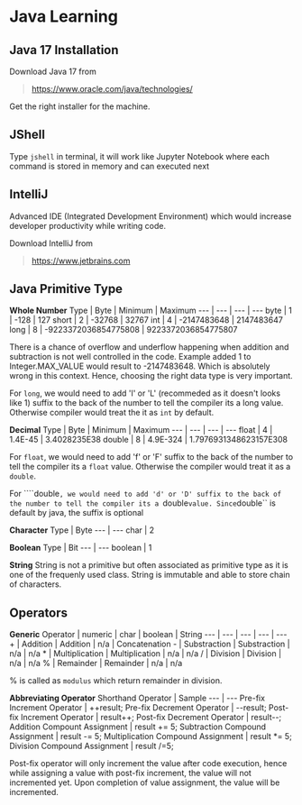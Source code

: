 # Java Learning
## Java 17 Installation

Download Java 17 from 
> https://www.oracle.com/java/technologies/

Get the right installer for the machine.

## JShell

Type ``jshell`` in terminal, it will work like Jupyter Notebook where each command is stored in memory and can executed next

## IntelliJ

Advanced IDE (Integrated Development Environment) which would increase developer productivity while writing code.

Download IntelliJ from
> https://www.jetbrains.com

## Java Primitive Type
**Whole Number**
Type | Byte | Minimum | Maximum
--- | --- | --- | ---
byte | 1 | -128 | 127
short | 2 | -32768 | 32767
int | 4 | -2147483648 | 2147483647
long | 8 | -9223372036854775808 | 9223372036854775807

There is a chance of overflow and underflow happening when addition and subtraction is not well controlled in the code. Example added 1 to Integer.MAX_VALUE would result to -2147483648. Which is absolutely wrong in this context. Hence, choosing the right data type is very important.

For ``long``, we would need to add 'l' or 'L' (recommeded as it doesn't looks like 1) suffix to the back of the number to tell the compiler its a long value. Otherwise compiler would treat the it as ``int`` by default.

**Decimal**
Type | Byte | Minimum | Maximum
--- | --- | --- | ---
float | 4 | 1.4E-45 | 3.4028235E38
double | 8 | 4.9E-324 | 1.7976931348623157E308

For ``float``, we would need to add 'f' or 'F' suffix to the back of the number to tell the compiler its a ``float`` value. Otherwise the compiler would treat it as a ``double``.

For ````double``, we would need to add 'd' or 'D' suffix to the back of the number to tell the compiler its a ``double`` value. Since ``double`` is default by java, the suffix is optional

**Character**
Type | Byte
--- | --- 
char | 2 

**Boolean**
Type | Bit
--- | --- 
boolean | 1

**String**
String is not a primitive but often associated as primitive type as it is one of the frequenly used class. String is immutable and able to store chain of characters. 

## Operators
**Generic**
Operator | numeric | char | boolean | String
--- | --- | --- | --- | ---
\+ | Addition | Addition | n/a | Concatenation
\- | Substraction | Substraction | n/a | n/a
\* | Multiplication | Multiplication | n/a | n/a
/ | Division | Division | n/a | n/a
% | Remainder | Remainder | n/a | n/a

% is called as ``modulus`` which return remainder in division.

**Abbreviating Operator**
Shorthand Operator | Sample
--- | ---
Pre-fix Increment Operator | ++result;
Pre-fix Decrement Operator | --result;
Post-fix Increment Operator | result++;
Post-fix Decrement Operator | result--;
Addition Compount Assignment | result += 5;
Subtraction Compound Assignment | result -= 5;
Multiplication Compound Assignment | result *= 5;
Division Compound Assignment | result /=5;

Post-fix operator will only increment the value after code execution, hence while assigning a value with post-fix increment, the value will not incremented yet. Upon completion of value assignment, the value will be incremented.